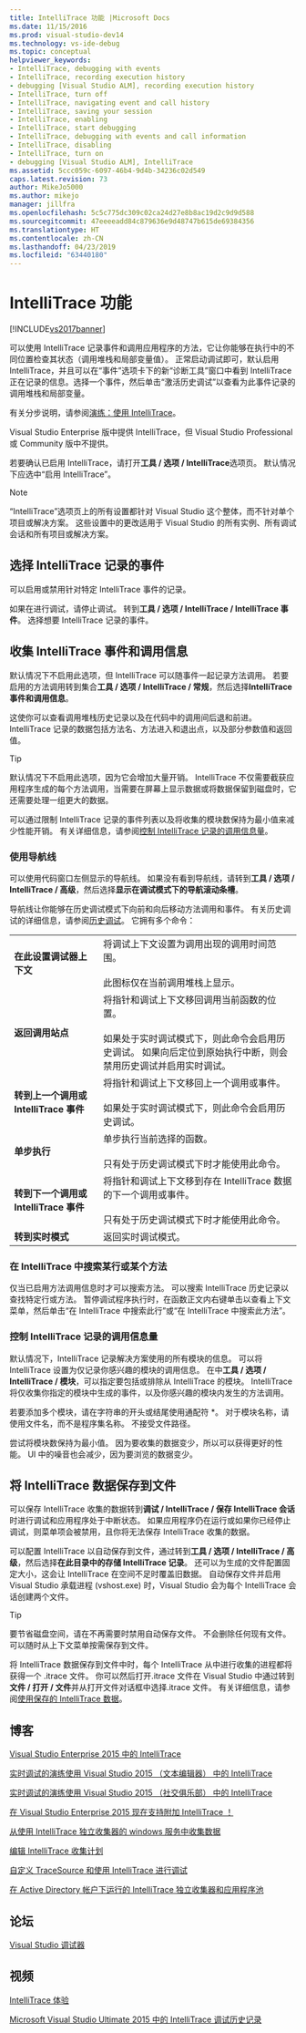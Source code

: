```yaml
---
title: IntelliTrace 功能 |Microsoft Docs
ms.date: 11/15/2016
ms.prod: visual-studio-dev14
ms.technology: vs-ide-debug
ms.topic: conceptual
helpviewer_keywords:
- IntelliTrace, debugging with events
- IntelliTrace, recording execution history
- debugging [Visual Studio ALM], recording execution history
- IntelliTrace, turn off
- IntelliTrace, navigating event and call history
- IntelliTrace, saving your session
- IntelliTrace, enabling
- IntelliTrace, start debugging
- IntelliTrace, debugging with events and call information
- IntelliTrace, disabling
- IntelliTrace, turn on
- debugging [Visual Studio ALM], IntelliTrace
ms.assetid: 5ccc059c-6097-46b4-9d4b-34236c02d549
caps.latest.revision: 73
author: MikeJo5000
ms.author: mikejo
manager: jillfra
ms.openlocfilehash: 5c5c775dc309c02ca24d27e8b8ac19d2c9d9d588
ms.sourcegitcommit: 47eeeeadd84c879636e9d48747b615de69384356
ms.translationtype: HT
ms.contentlocale: zh-CN
ms.lasthandoff: 04/23/2019
ms.locfileid: "63440180"
---
```

# <a name="intellitrace-features"></a>IntelliTrace 功能
[!INCLUDE[vs2017banner](../includes/vs2017banner.md)]

可以使用 IntelliTrace 记录事件和调用应用程序的方法，它让你能够在执行中的不同位置检查其状态（调用堆栈和局部变量值）。 正常启动调试即可，默认启用 IntelliTrace，并且可以在“事件”选项卡下的新“诊断工具”窗口中看到 IntelliTrace 正在记录的信息。选择一个事件，然后单击“激活历史调试”以查看为此事件记录的调用堆栈和局部变量。  
  
 有关分步说明，请参阅[演练：使用 IntelliTrace](../debugger/walkthrough-using-intellitrace.md)。  
  
 Visual Studio Enterprise 版中提供 IntelliTrace，但 Visual Studio Professional 或 Community 版中不提供。  
  
 若要确认已启用 IntelliTrace，请打开**工具 / 选项 / IntelliTrace**选项页。 默认情况下应选中“启用 IntelliTrace”。  
  
> [!NOTE]
> “IntelliTrace”选项页上的所有设置都针对 Visual Studio 这个整体，而不针对单个项目或解决方案。 这些设置中的更改适用于 Visual Studio 的所有实例、所有调试会话和所有项目或解决方案。  
  
## <a name="ChooseEvents"></a> 选择 IntelliTrace 记录的事件  
 可以启用或禁用针对特定 IntelliTrace 事件的记录。  
  
 如果在进行调试，请停止调试。 转到**工具 / 选项 / IntelliTrace / IntelliTrace 事件**。 选择想要 IntelliTrace 记录的事件。  
  
## <a name="GoingFurther"></a> 收集 IntelliTrace 事件和调用信息  
 默认情况下不启用此选项，但 IntelliTrace 可以随事件一起记录方法调用。 若要启用的方法调用转到集合**工具 / 选项 / IntelliTrace / 常规**，然后选择**IntelliTrace 事件和调用信息**。  
  
 这使你可以查看调用堆栈历史记录以及在代码中的调用间后退和前进。 IntelliTrace 记录的数据包括方法名、方法进入和退出点，以及部分参数值和返回值。  
  
> [!TIP]
> 默认情况下不启用此选项，因为它会增加大量开销。 IntelliTrace 不仅需要截获应用程序生成的每个方法调用，当需要在屏幕上显示数据或将数据保留到磁盘时，它还需要处理一组更大的数据。  
>   
> 可以通过限制 IntelliTrace 记录的事件列表以及将收集的模块数保持为最小值来减少性能开销。 有关详细信息，请参阅[控制 IntelliTrace 记录的调用信息量](../debugger/intellitrace-features.md#ControlCallData)。  
  
### <a name="using-the-navigation-gutter"></a>使用导航线  
 可以使用代码窗口左侧显示的导航线。 如果没有看到导航线，请转到**工具 / 选项 / IntelliTrace / 高级**，然后选择**显示在调试模式下的导航滚动条槽**。  
  
 导航线让你能够在历史调试模式下向前和向后移动方法调用和事件。 有关历史调试的详细信息，请参阅[历史调试](../debugger/historical-debugging.md)。 它拥有多个命令：  
  
|||  
|-|-|  
|**在此设置调试器上下文**|将调试上下文设置为调用出现的调用时间范围。<br /><br /> 此图标仅在当前调用堆栈上显示。|  
|**返回调用站点**|将指针和调试上下文移回调用当前函数的位置。<br /><br /> 如果处于实时调试模式下，则此命令会启用历史调试。 如果向后定位到原始执行中断，则会禁用历史调试并启用实时调试。|  
|**转到上一个调用或 IntelliTrace 事件**|将指针和调试上下文移回上一个调用或事件。<br /><br /> 如果处于实时调试模式下，则此命令会启用历史调试。|  
|**单步执行**|单步执行当前选择的函数。<br /><br /> 只有处于历史调试模式下时才能使用此命令。|  
|**转到下一个调用或 IntelliTrace 事件**|将指针和调试上下文移到存在 IntelliTrace 数据的下一个调用或事件。<br /><br /> 只有处于历史调试模式下时才能使用此命令。|  
|**转到实时模式**|返回实时调试模式。|  
  
### <a name="search-for-a-line-or-method-in-intellitrace"></a>在 IntelliTrace 中搜索某行或某个方法  
 仅当已启用方法调用信息时才可以搜索方法。 可以搜索 IntelliTrace 历史记录以查找特定行或方法。 暂停调试程序执行时，在函数正文内右键单击以查看上下文菜单，然后单击“在 IntelliTrace 中搜索此行”或“在 IntelliTrace 中搜索此方法”。  
  
### <a name="ControlCallData"></a> 控制 IntelliTrace 记录的调用信息量  
 默认情况下，IntelliTrace 记录解决方案使用的所有模块的信息。 可以将 IntelliTrace 设置为仅记录你感兴趣的模块的调用信息。 在中**工具 / 选项 / IntelliTrace / 模块**，可以指定要包括或排除从 IntelliTrace 的模块。 IntelliTrace 将仅收集你指定的模块中生成的事件，以及你感兴趣的模块内发生的方法调用。  
  
 若要添加多个模块，请在字符串的开头或结尾使用通配符 *。 对于模块名称，请使用文件名，而不是程序集名称。 不接受文件路径。  
  
 尝试将模块数保持为最小值。 因为要收集的数据变少，所以可以获得更好的性能。 UI 中的噪音也会减少，因为要浏览的数据变少。  
  
## <a name="SaveSession"></a> 将 IntelliTrace 数据保存到文件  
 可以保存 IntelliTrace 收集的数据转到**调试 / IntelliTrace / 保存 IntelliTrace 会话**时进行调试和应用程序处于中断状态。 如果应用程序仍在运行或如果你已经停止调试，则菜单项会被禁用，且你将无法保存 IntelliTrace 收集的数据。  
  
 可以配置 IntelliTrace 以自动保存到文件，通过转到**工具 / 选项 / IntelliTrace / 高级**，然后选择**在此目录中的存储 IntelliTrace 记录**。 还可以为生成的文件配置固定大小，这会让 IntelliTrace 在空间不足时覆盖旧数据。 自动保存文件并启用 Visual Studio 承载进程 (vshost.exe) 时，Visual Studio 会为每个 IntelliTrace 会话创建两个文件。  
  
> [!TIP]
> 要节省磁盘空间，请在不再需要时禁用自动保存文件。 不会删除任何现有文件。 可以随时从上下文菜单按需保存到文件。  
  
 将 IntelliTrace 数据保存到文件中时，每个 IntelliTrace 从中进行收集的进程都将获得一个 .itrace 文件。 你可以然后打开.itrace 文件在 Visual Studio 中通过转到**文件 / 打开 / 文件**并从打开文件对话框中选择.itrace 文件。 有关详细信息，请参阅[使用保存的 IntelliTrace 数据](../debugger/using-saved-intellitrace-data.md)。  
  
## <a name="blogs"></a>博客  
 [Visual Studio Enterprise 2015 中的 IntelliTrace](http://blogs.msdn.com/b/visualstudioalm/archive/2015/01/16/intellitrace-in-visual-studio-ultimate-2015.aspx)  
  
 [实时调试的演练使用 Visual Studio 2015 （文本编辑器） 中的 IntelliTrace](http://blogs.msdn.com/b/visualstudioalm/archive/2015/01/16/walkthrough-of-live-debugging-using-intellitrace-in-visual-studio-2015-text-editor.aspx)  
  
 [实时调试的演练使用 Visual Studio 2015 （社交俱乐部） 中的 IntelliTrace](http://blogs.msdn.com/b/visualstudioalm/archive/2000/1/1/walkthrough-of-live-debugging-using-intellitrace-in-visual-studio-2015-social-club.aspx)  
  
 [在 Visual Studio Enterprise 2015 现在支持附加 IntelliTrace ！](http://blogs.msdn.com/b/visualstudioalm/archive/2015/05/14/intellitrace-in-visual-studio-enterprise-2015-now-supports-attach.aspx)  
  
 [从使用 IntelliTrace 独立收集器的 windows 服务中收集数据](http://blogs.msdn.com/b/visualstudioalm/archive/2015/05/14/collect-data-from-a-windows-service-using-the-intellitrace-standalone-collector.aspx)  
  
 [编辑 IntelliTrace 收集计划](http://blogs.msdn.com/b/visualstudioalm/archive/2015/03/09/editing-the-intellitrace-collection-plan.aspx)  
  
 [自定义 TraceSource 和使用 IntelliTrace 进行调试](http://blogs.msdn.com/b/visualstudioalm/archive/2014/12/17/custom-tracesource-and-debugging-using-intellitrace.aspx)  
  
 [在 Active Directory 帐户下运行的 IntelliTrace 独立收集器和应用程序池](http://blogs.msdn.com/b/visualstudioalm/archive/2014/12/22/intellitrace-standalone-collector-and-application-pools-running-under-active-directory-accounts.aspx)  
  
## <a name="forums"></a>论坛  
 [Visual Studio 调试器](http://go.microsoft.com/fwlink/?LinkId=262263)  
  
## <a name="videos"></a>视频  
 [IntelliTrace 体验](https://channel9.msdn.com/Series/Visual-Studio-2015-Enterprise-Videos/IntelliTrace-Experience)  
  
 [Microsoft Visual Studio Ultimate 2015 中的 IntelliTrace 调试历史记录](https://channel9.msdn.com/events/Ignite/2015/BRK3716)
